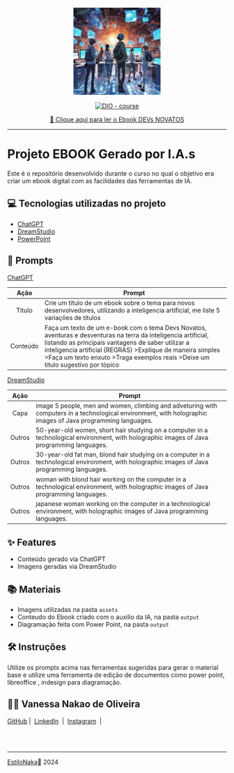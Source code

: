 <p align="center">
    <img width="200" src="assets/capa.png">
</p>
    
<p align="center">
<a href="https://dio.me/"><img src="https://img.shields.io/badge/DIO-Course-28DA77?logo=youtube" alt="DIO - course"></a>

<p align="center">
<a href="https://github.com/EstiloNaka/createEbook/blob/main/output/EBOOK_DEVS_NOVATOS.pdf)" title="View PDF now"> 📕 Clique aqui para ler o Ebook DEVs NOVATOS</a>
</p>

-------

# Projeto EBOOK Gerado por I.A.s

Este é o repositório desenvolvido durante o curso no qual o objetivo era criar um ebook digital com as facilidades das ferramentas de IA. 

## 💻 Tecnologias utilizadas no projeto

- [ChatGPT](https://chat.openai.com/) 
- [DreamStudio](https://beta.dreamstudio.ai/generate)
- [PowerPoint](https://www.microsoft.com/en/microsoft-365/powerpoint)

## 🧠 Prompts

[ChatGPT](https://chat.openai.com/) 

|   Ação   | Prompt                                                                                                                                                                                                                                                                         |
| :------: | ------------------------------------------------------------------------------------------------------------------------------------------------------------------------------------------------------------------------------------------------------------------------------ |
|  Título  | Crie um título de um ebook sobre o tema para novos desenvolvedores, utilizando a inteligencia artificial, me liste 5 variações de títulos                                                       |
| Conteúdo | Faça um texto de um e-book com o tema Devs Novatos, aventuras e desventuras na terra da inteligencia artificial, listando as principais vantagens de saber utilizar a inteligencia artificial {REGRAS} >Explique de maneira simples >Faça um texto enxuto >Traga exemplos reais >Deixe um titulo sugestivo por tópico  |

[DreamStudio](https://beta.dreamstudio.ai/generate)

|  Ação  | Prompt                                                                                 |
| :----: | -------------------------------------------------------------------------------------- |
| Capa | image 5 people, men and women, climbing and adveturing with computers in a technological environment, with holographic images of Java programming languages. |
| Outros | 50-year-old women, short hair studying on a computer in a technological environment, with holographic images of Java programming languages. |
| Outros | 30-year-old fat man, blond hair studying on a computer in a technological environment, with holographic images of Java programming languages. |
| Outros | woman with blond hair working on the computer in a technological environment, with holographic images of Java programming languages. |
| Outros |japanese woman working on the computer in a technological environment, with holographic images of Java programming languages. |

## ✨ Features

- Conteúdo gerado via ChatGPT
- Imagens geradas via DreamStudio

## 📚 Materiais

- Imagens utilizadas na pasta `assets`
- Conteudo do Ebook criado com o auxilio da IA, na pasta `output`
- Diagramação feita com Power Point, na pasta `output`

## 🛠️ Instruções 

Utilize os prompts acima nas ferramentas sugeridas para gerar o material base e utilize uma ferramenta de edição de documentos como power point, libreoffice , indesign para diagramação.

## 👨‍💻 Vanessa Nakao de Oliveira

<a href="https://github.com/EstiloNaka">
    GitHub</a>&nbsp;|&nbsp;
    <a href="https://www.linkedin.com/in/vanessa-nakao-de-oliveira-2337b7b1/">LinkedIn</a>
&nbsp;|&nbsp;
    <a href="https://www.instagram.com/vanessanakao?igsh=a3Fxam5lYmRzMGE2">
    Instagram</a>
&nbsp;|&nbsp;</p>
</p>
<br/><br/>
<p>
    
---

[EstiloNaka](https://github.com/EstiloNaka/createEbook)💜
2024




